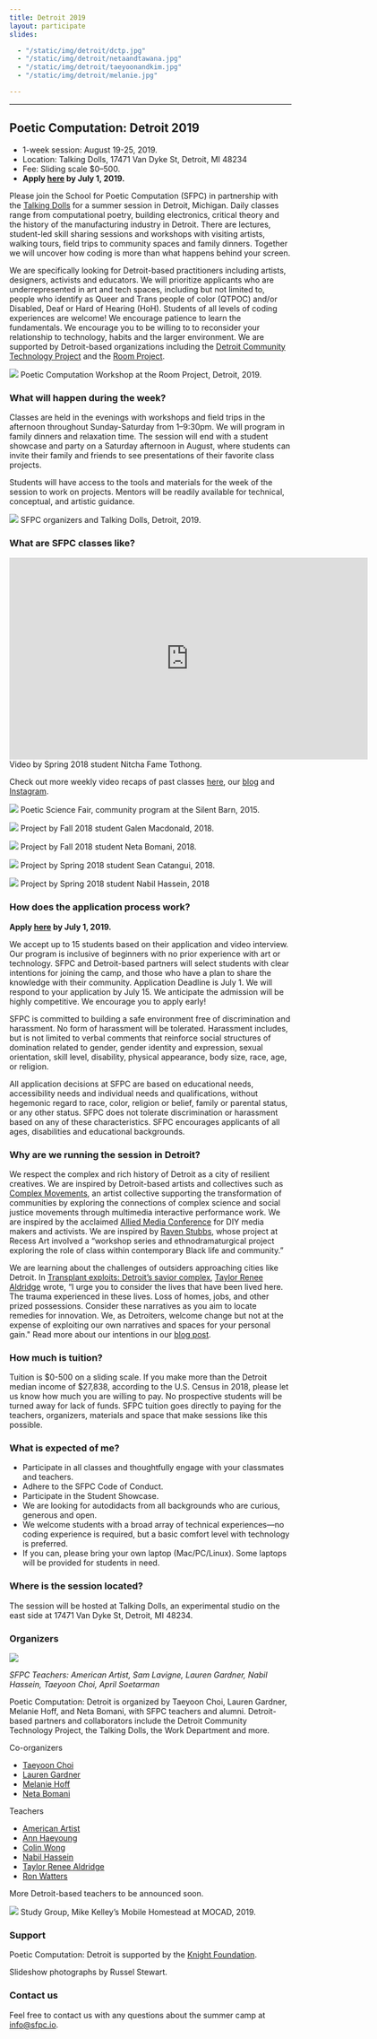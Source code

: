 ```yaml
---
title: Detroit 2019
layout: participate
slides:

  - "/static/img/detroit/dctp.jpg"
  - "/static/img/detroit/netaandtawana.jpg"
  - "/static/img/detroit/taeyoonandkim.jpg"
  - "/static/img/detroit/melanie.jpg"

---
```


***

## Poetic Computation: Detroit 2019

- 1-week session: August 19-25, 2019.
- Location: Talking Dolls, 17471 Van Dyke St, Detroit, MI 48234
- Fee: Sliding scale $0–500.
- **Apply [here](https://airtable.com/shrwis42pddecU2gA) by July 1, 2019.**

Please join the School for Poetic Computation (SFPC) in partnership with the [Talking Dolls](http://talkingdollsdetroit.com/) for a summer session in Detroit, Michigan. Daily classes range from computational poetry, building electronics, critical theory and the history of the manufacturing industry in Detroit. There are lectures, student-led skill sharing sessions and workshops with visiting artists, walking tours, field trips to community spaces and family dinners. Together we will uncover how coding is more than what happens behind your screen.

We are specifically looking for Detroit-based practitioners including artists, designers, activists and educators. We will prioritize applicants who are underrepresented in art and tech spaces, including but not limited to, people who identify as Queer and Trans people of color (QTPOC) and/or Disabled, Deaf or Hard of Hearing (HoH). Students of all levels of coding experiences are welcome! We encourage patience to learn the fundamentals. We encourage you to be willing to to reconsider your relationship to technology, habits and the larger environment. We are supported by Detroit-based organizations including the [Detroit Community Technology Project](https://www.alliedmedia.org/dctp) and the [Room Project](https://www.roomproject.org/).

![](/static/img/detroit/roomproject1.jpg)
Poetic Computation Workshop at the Room Project, Detroit, 2019.


### What will happen during the week?

Classes are held in the evenings with workshops and field trips in the afternoon throughout Sunday-Saturday from 1–9:30pm. We will program in family dinners and relaxation time. The session will end with a student showcase and party on a Saturday afternoon in August, where students can invite their family and friends to see presentations of their favorite class projects.

Students will have access to the tools and materials for the week of the session to work on projects. Mentors will be readily available for technical, conceptual, and artistic guidance.

![](/static/img/detroit/talkingdolls.jpg)
SFPC organizers and Talking Dolls, Detroit, 2019.



### What are SFPC classes like?

<iframe src="https://player.vimeo.com/video/279146924?title=0&byline=0&portrait=0" width="640" height="360" frameborder="0" webkitallowfullscreen mozallowfullscreen allowfullscreen></iframe>
Video by Spring 2018 student Nitcha Fame Tothong.

Check out more weekly video recaps of past classes [here](https://vimeo.com/user50134452), our [blog](https://medium.com/sfpc) and [Instagram](https://instagram.com/sfpc_nyc).

![](/static/img/participate/totallyrad.jpg)
Poetic Science Fair, community program at the Silent Barn, 2015.

![](/static/img/detroit/galen.jpg)
Project by Fall 2018 student Galen Macdonald, 2018.

![](/static/img/detroit/neta.jpg)
Project by Fall 2018 student Neta Bomani, 2018.

![](/static/img/detroit/yelli.jpg)
Project by Spring 2018 student Sean Catangui, 2018.

![](/static/img/detroit/nabil.jpg)
Project by Spring 2018 student Nabil Hassein, 2018

### How does the application process work?

**Apply [here](https://airtable.com/shrwis42pddecU2gA) by July 1, 2019.**

We accept up to 15 students based on their application and video interview. Our program is inclusive of beginners with no prior experience with art or technology. SFPC and Detroit-based partners will select students with clear intentions for joining the camp, and those who have a plan to share the knowledge with their community. Application Deadline is July 1. We will respond to your application by July 15. We anticipate the admission will be highly competitive. We encourage you to apply early!

SFPC is committed to building a safe environment free of discrimination and harassment. No form of harassment will be tolerated. Harassment includes, but is not limited to verbal comments that reinforce social structures of domination related to gender, gender identity and expression, sexual orientation, skill level, disability, physical appearance, body size, race, age, or religion.

All application decisions at SFPC are based on educational needs, accessibility needs and individual needs and qualifications, without hegemonic regard to race, color, religion or belief, family or parental status, or any other status. SFPC does not tolerate discrimination or harassment based on any of these characteristics. SFPC encourages applicants of all ages, disabilities and educational backgrounds.

### Why are we running the session in Detroit?

We respect the complex and rich history of Detroit as a city of resilient creatives. We are inspired by Detroit-based artists and collectives such as [Complex Movements](https://emergencemedia.org/pages/complex-movements), an artist collective supporting the transformation of communities by exploring the connections of complex science and social justice movements through multimedia interactive performance work. We are inspired by the acclaimed [Allied Media Conference](https://www.alliedmedia.org/amc) for DIY media makers and activists. We are inspired by [Raven Stubbs](https://www.ravenstubbs.com/), whose project at Recess Art involved a “workshop series and ethnodramaturgical project exploring the role of class within contemporary Black life and community.”


We are learning about the challenges of outsiders approaching cities like Detroit. In [Transplant exploits: Detroit’s savior complex](http://arts.black/2016/04/transplant-exploits-detroits-savior-complex/), [Taylor Renee Aldridge](https://www.taylorrenee.info/) wrote, “I urge you to consider the lives that have been lived here. The trauma experienced in these lives. Loss of homes, jobs, and other prized possessions. Consider these narratives as you aim to locate remedies for innovation. We, as Detroiters, welcome change but not at the expense of exploiting our own narratives and spaces for your personal gain." Read more about our intentions in our [blog post](https://medium.com/sfpc/poetic-computation-detroit-b748b765afbb).


### How much is tuition?

Tuition is $0-500 on a sliding scale. If you make more than the Detroit median income of $27,838, according to the U.S. Census in 2018, please let us know how much you are willing to pay. No prospective students will be turned away for lack of funds. SFPC tuition goes directly to paying for the teachers, organizers, materials and space that make sessions like this possible.

### What is expected of me?

- Participate in all classes and thoughtfully engage with your classmates and teachers.
- Adhere to the SFPC Code of Conduct.
- Participate in the Student Showcase.
- We are looking for autodidacts from all backgrounds who are curious, generous and open.
- We welcome students with a broad array of technical experiences—no coding experience is required, but a basic comfort level with technology is preferred.
- If you can, please bring your own laptop (Mac/PC/Linux). Some laptops will be provided for students in need.


### Where is the session located?

The session will be hosted at Talking Dolls, an experimental studio on the east side at 17471 Van Dyke St, Detroit, MI 48234.

### Organizers

![](/static/img/detroit/teachers.jpg)

*SFPC Teachers: American Artist, Sam Lavigne, Lauren Gardner, Nabil Hassein, Taeyoon Choi, April Soetarman*


Poetic Computation: Detroit is organized by Taeyoon Choi, Lauren Gardner, Melanie Hoff, and Neta Bomani, with SFPC teachers and alumni. Detroit-based partners and collaborators include the Detroit Community Technology Project, the Talking Dolls, the Work Department and more.

Co-organizers
- [Taeyoon Choi](https://taeyoonchoi.com)
- [Lauren Gardner](https://poohead.com)
- [Melanie Hoff](https://melanie-hoff.com)
- [Neta Bomani](https://netabomani.com)

Teachers
- [American Artist](https://americanartist.us)
- [Ann Haeyoung](https://a-tbd.com/)
- [Colin Wong](https://www.colinwangdesign.com)
- [Nabil Hassein](http://nabilhassein.github.io/about)
- [Taylor Renee Aldridge](https://taylorrenee.info) 
- [Ron Watters](https://onecustomcity.com/)

More Detroit-based teachers to be announced soon.

![](/static/img/detroit/mocad.jpg)
Study Group, Mike Kelley’s Mobile Homestead at MOCAD, 2019.


### Support

Poetic Computation: Detroit is supported by the [Knight Foundation](https://knightfoundation.org).

Slideshow photographs by Russel Stewart.

### Contact us

Feel free to contact us with any questions about the summer camp at info@sfpc.io.